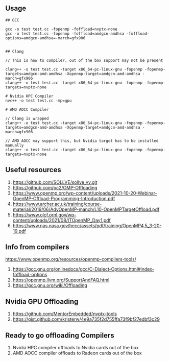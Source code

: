 
## Usage

```
## GCC 

gcc -o test test.cc -fopenmp -foffload=nvptx-none
gcc -o test test.cc -fopenmp -foffload=amdgcn-amdhsa -foffload-options=amdgcn-amdhsa=-march=gfx906


## Clang

// This is how to compiler, out of the box support may not be present

clang++ -o test test.cc -target x86_64-pc-linux-gnu -fopenmp -fopenmp-targets=amdgcn-amd-amdhsa -Xopenmp-target=amdgcn-amd-amdhsa -march=gfx906
clang++ -o test test.cc -target x86_64-pc-linux-gnu -fopenmp -fopenmp-targets=nvptx-none

# Nvidia HPC Compiler
nvc++ -o test test.cc -mp=gpu

# AMD AOCC Compiler

// Clang is wrapped
clang++ -o test test.cc -target x86_64-pc-linux-gnu -fopenmp -fopenmp-targets=amdgcn-amd-amdhsa -Xopenmp-target=amdgcn-amd-amdhsa -march=gfx906

// AMD AOCC may support this, but Nvidia target has to be installed manually
clang++ -o test test.cc -target x86_64-pc-linux-gnu -fopenmp -fopenmp-targets=nvptx-none

```

## Useful resources

1. https://github.com/SOLLVE/sollve_vv.git
2. https://github.com/pc2/OMP-Offloading
3. https://www.openmp.org/wp-content/uploads/2021-10-20-Webinar-OpenMP-Offload-Programming-Introduction.pdf
4. https://www.archer.ac.uk/training/course-material/2019/06/AdvOpenMP-manch/L10-OpenMPTargetOffload.pdf
5. https://www.olcf.ornl.gov/wp-content/uploads/2021/08/ITOpenMP_Day1.pdf
6. https://www.nas.nasa.gov/hecc/assets/pdf/training/OpenMP4.5_3-20-19.pdf

## Info from compilers

https://www.openmp.org/resources/openmp-compilers-tools/

1. https://gcc.gnu.org/onlinedocs/gcc/C-Dialect-Options.html#index-foffload-options
2. https://openmp.llvm.org/SupportAndFAQ.html
3. https://gcc.gnu.org/wiki/Offloading


## Nvidia GPU Offloading

1. https://github.com/MentorEmbedded/nvptx-tools
2. https://gist.github.com/kristerw/4e9a735f2d755ffa73f9bf27edbf3c29

## Ready to go offloading Compilers

1. Nvidia HPC compiler offloads to Nvidia cards out of the box
2. AMD AOCC compiler offloads to Radeon cards out of the box


